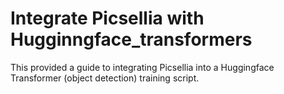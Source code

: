 # Integrate Picsellia with Hugginngface_transformers
This provided a guide to integrating Picsellia into a Huggingface Transformer (object detection) training script. 
